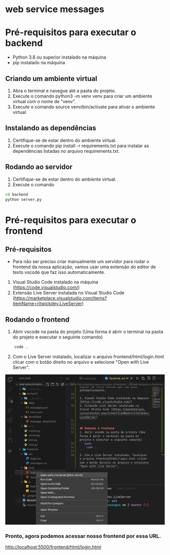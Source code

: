 # web service messages

# Pré-requisitos para executar o backend
* Python 3.8 ou superior instalado na máquina
* pip instalado na máquina

## Criando um ambiente virtual
1. Abra o terminal e navegue até a pasta do projeto.
2. Execute o comando python3 -m venv venv para criar um ambiente virtual com o nome de "venv".
3. Execute o comando source venv/bin/activate para ativar o ambiente virtual.

## Instalando as dependências
1. Certifique-se de estar dentro do ambiente virtual.
2. Execute o comando pip install -r requirements.txt para instalar as dependências listadas no arquivo requirements.txt.

##  Rodando ao servidor
1. Certifique-se de estar dentro do ambiente virtual.
2. Execute o comando
```bash
cd backend
python server.py
```

# Pré-requisitos para executar o frontend

## Pré-requisitos
* Para não ser preciso criar manualmente um servidor para rodar o frontend da nossa aplicação, vamos usar uma extensão do editor de texto vscode que faz isso automaticamente.

1. Visual Studio Code instalado na máquina (https://code.visualstudio.com/)
2. Extensão Live Server instalada no Visual Studio Code (https://marketplace.visualstudio.com/items?itemName=ritwickdey.LiveServer)


## Rodando o frontend
1. Abrir vscode na pasta do projeto (Uma forma é abrir o terminal na pasta do projeto e executar o seguinte comando)
```bash
    code .
```
2. Com o Live Server instalado, localizar o arquivo frontend/html/login.html clicar com o botão direito no arquivo e selecione "Open with Live Server".

![run frontend](./images/liveServer.png)


### Pronto, agora podemos acessar nosso frontend por essa URL.
[http://localhost:5500/frontend/html/login.html](http://localhost:5500/frontend/html/login.html)
